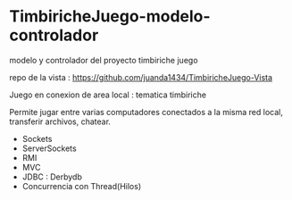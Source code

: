 # TimbiricheJuego-modelo-controlador
modelo y controlador del proyecto timbiriche juego

repo de la vista : https://github.com/juanda1434/TimbiricheJuego-Vista

Juego en conexion de area local : tematica timbiriche

Permite jugar entre varias computadores conectados a la misma red local, transferir archivos, chatear. 

<ul>
<li>Sockets</li>
<li>ServerSockets</li>
<li>RMI</li>
<li>MVC</li>
<li>JDBC : Derbydb</li>
<li>Concurrencia con Thread(Hilos)</li>
</ul>
